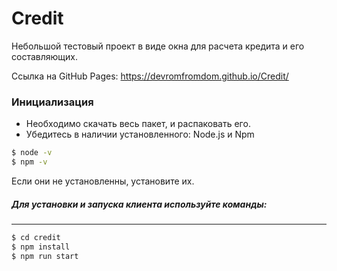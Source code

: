 # Credit

Небольшой тестовый проект в виде окна для расчета кредита и его составляющих. 

Ссылка на GitHub Pages: https://devromfromdom.github.io/Credit/

### Инициализация 

  - Необходимо скачать весь пакет, и распаковать его.
  - Убедитесь в наличии установленного: Node.js и Npm 
 ```sh
$ node -v
$ npm -v
```
Если они не установленны, установите их.
  
##### Для установки и запуска клиента используйте команды:
-----

```sh
$ cd credit
$ npm install 
$ npm run start
```

